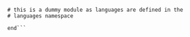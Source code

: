 ```elixirdefmodule LiterateCompiler.Languages do

# this is a dummy module as languages are defined in the
# languages namespace

end```
